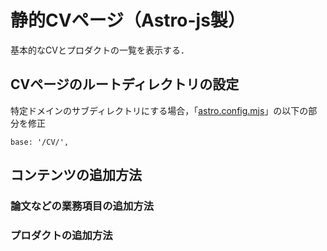# 静的CVページ（Astro-js製）

基本的なCVとプロダクトの一覧を表示する．


## CVページのルートディレクトリの設定

特定ドメインのサブディレクトリにする場合，「[astro.config.mjs](./astro.config.mjs)」の以下の部分を修正

```
base: '/CV/',
```


## コンテンツの追加方法


### 論文などの業務項目の追加方法



### プロダクトの追加方法